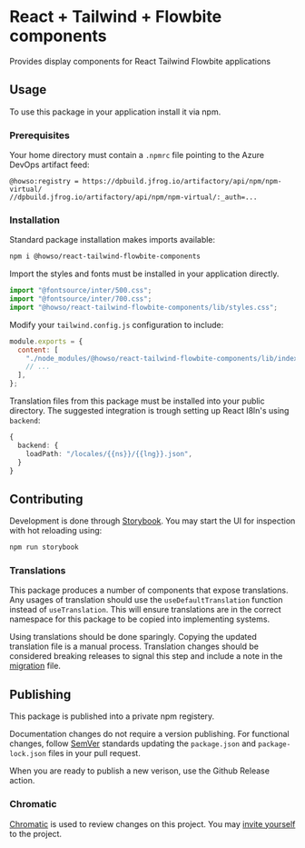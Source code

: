 # React + Tailwind + Flowbite components

Provides display components for React Tailwind Flowbite applications

## Usage

To use this package in your application install it via npm.

### Prerequisites

Your home directory must contain a `.npmrc` file pointing to the Azure DevOps artifact feed:

```text
@howso:registry = https://dpbuild.jfrog.io/artifactory/api/npm/npm-virtual/
//dpbuild.jfrog.io/artifactory/api/npm/npm-virtual/:_auth=...
```

### Installation

Standard package installation makes imports available:

```bash
npm i @howso/react-tailwind-flowbite-components
```

Import the styles and fonts must be installed in your application directly.

```ts
import "@fontsource/inter/500.css";
import "@fontsource/inter/700.css";
import "@howso/react-tailwind-flowbite-components/lib/styles.css";
```

Modify your `tailwind.config.js` configuration to include:

```js
module.exports = {
  content: [
    "./node_modules/@howso/react-tailwind-flowbite-components/lib/index.esm.js",
    // ...
  ],
};
```

Translation files from this package must be installed into your public directory.
The suggested integration is trough setting up React I8ln's using `backend`:

```ts
{
  backend: {
    loadPath: "/locales/{{ns}}/{{lng}}.json",
  }
}
```

## Contributing

Development is done through [Storybook](https://storybook.js.org/).
You may start the UI for inspection with hot reloading using:

```bash
npm run storybook
```

### Translations

This package produces a number of components that expose translations.
Any usages of translation should use the `useDefaultTranslation` function instead of `useTranslation`.
This will ensure translations are in the correct namespace for this package to be copied into implementing systems.

Using translations should be done sparingly. Copying the updated translation file is a manual process.
Translation changes should be considered breaking releases to signal this step and include a note in the [migration](./MIGRATION.md) file.

## Publishing

This package is published into a private npm registery.

Documentation changes do not require a version publishing.
For functional changes, follow [SemVer](https://semver.org/)
standards updating the `package.json` and `package-lock.json`
files in your pull request.

When you are ready to publish a new verison, use the Github Release action.

### Chromatic

[Chromatic](https://www.chromatic.com/builds?appId=65e891231e1f8c382a2b9636) is used to review changes on this project.
You may [invite yourself](https://www.chromatic.com/start?inviteToken=chpi_9775e3a5c6b04820a9fbca99c35baf86&appId=65e891231e1f8c382a2b9636) to the project.

